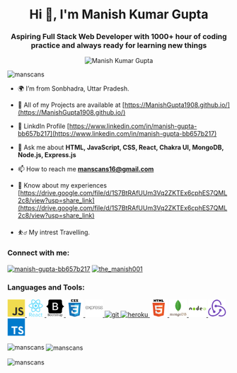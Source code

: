 <h1 align="center">Hi 👋, I'm Manish Kumar Gupta</h1>
<h3 align="center">Aspiring Full Stack Web Developer with 1000+ hour of coding practice and always ready for learning new things</h3>
<p align="center"> <img src="https://komarev.com/ghpvc/?username=bhaveshkumar96&label=Profile%20views&color=0e75b6&style=flat" alt="Manish Kumar Gupta" /> </p>

<p align="left"> <img src="https://i.pinimg.com/originals/a4/51/39/a451393c169a91586312551109361064.gif" alt="manscans" /> </p>

- 🌍  I’m from Sonbhadra, Uttar Pradesh.

- 👯 All of my Projects are available at [https://ManishGupta1908.github.io/](https://ManishGupta1908.github.io/)

- 🤝 LinkdIn Profile [https://www.linkedin.com/in/manish-gupta-bb657b217](https://www.linkedin.com/in/manish-gupta-bb657b217)

- 💬 Ask me about **HTML, JavaScript, CSS, React, Chakra UI, MongoDB, Node.js, Express.js**

- 📫 How to reach me **manscans16@gmail.com**

- 📄 Know about my experiences [https://drive.google.com/file/d/1S7BtRAfUUm3Vq2ZKTEx6cphES7QML2c8/view?usp=share_link](https://drive.google.com/file/d/1S7BtRAfUUm3Vq2ZKTEx6cphES7QML2c8/view?usp=share_link)

- ⛹️‍♂️ My intrest Travelling.

<h3 align="left">Connect with me:</h3>
<p align="left">
<a href="https://linkedin.com/in/manish-gupta-bb657b217" target="blank"><img align="center" src="https://raw.githubusercontent.com/rahuldkjain/github-profile-readme-generator/master/src/images/icons/Social/linked-in-alt.svg" alt="manish-gupta-bb657b217" height="30" width="40" /></a>
<a href="https://instagram.com/the_manish001" target="blank"><img align="center" src="https://raw.githubusercontent.com/rahuldkjain/github-profile-readme-generator/master/src/images/icons/Social/instagram.svg" alt="the_manish001" height="30" width="40" /></a>
</p>

<h3 align="left">Languages and Tools:</h3>
<p align="left"> <a href="https://developer.mozilla.org/en-US/docs/Web/JavaScript" target="_blank" rel="noreferrer"> <img src="https://raw.githubusercontent.com/devicons/devicon/master/icons/javascript/javascript-original.svg" alt="javascript" width="40" height="40"/> </a> <a href="https://reactjs.org/" target="_blank" rel="noreferrer"> <img src="https://raw.githubusercontent.com/devicons/devicon/master/icons/react/react-original-wordmark.svg" alt="react" width="40" height="40"/> </a> <a href="https://getbootstrap.com" target="_blank" rel="noreferrer"> <img src="https://raw.githubusercontent.com/devicons/devicon/master/icons/bootstrap/bootstrap-plain-wordmark.svg" alt="bootstrap" width="40" height="40"/> </a> <a href="https://www.w3schools.com/css/" target="_blank" rel="noreferrer"> <img src="https://raw.githubusercontent.com/devicons/devicon/master/icons/css3/css3-original-wordmark.svg" alt="css3" width="40" height="40"/> </a> <a href="https://expressjs.com" target="_blank" rel="noreferrer"> <img src="https://raw.githubusercontent.com/devicons/devicon/master/icons/express/express-original-wordmark.svg" alt="express" width="40" height="40"/> </a> <a href="https://git-scm.com/" target="_blank" rel="noreferrer"> <img src="https://www.vectorlogo.zone/logos/git-scm/git-scm-icon.svg" alt="git" width="40" height="40"/> </a> <a href="https://heroku.com" target="_blank" rel="noreferrer"> <img src="https://www.vectorlogo.zone/logos/heroku/heroku-icon.svg" alt="heroku" width="40" height="40"/> </a> <a href="https://www.w3.org/html/" target="_blank" rel="noreferrer"> <img src="https://raw.githubusercontent.com/devicons/devicon/master/icons/html5/html5-original-wordmark.svg" alt="html5" width="40" height="40"/> </a>  <a href="https://www.mongodb.com/" target="_blank" rel="noreferrer"> <img src="https://raw.githubusercontent.com/devicons/devicon/master/icons/mongodb/mongodb-original-wordmark.svg" alt="mongodb" width="40" height="40"/> </a> <a href="https://nodejs.org" target="_blank" rel="noreferrer"> <img src="https://raw.githubusercontent.com/devicons/devicon/master/icons/nodejs/nodejs-original-wordmark.svg" alt="nodejs" width="40" height="40"/> </a>  <a href="https://redux.js.org" target="_blank" rel="noreferrer"> <img src="https://raw.githubusercontent.com/devicons/devicon/master/icons/redux/redux-original.svg" alt="redux" width="40" height="40"/> </a> <a href="https://www.typescriptlang.org/" target="_blank" rel="noreferrer"> <img src="https://raw.githubusercontent.com/devicons/devicon/master/icons/typescript/typescript-original.svg" alt="typescript" width="40" height="40"/> </a> </p>

<p><img align="left" src="https://github-readme-stats.vercel.app/api/top-langs?username=manscans&show_icons=true&locale=en&layout=compact" alt="manscans" /></p>

<p>&nbsp;<img align="center" src="https://github-readme-stats.vercel.app/api?username=manscans&show_icons=true&locale=en" alt="manscans" /></p>

<p><img align="center" src="https://github-readme-streak-stats.herokuapp.com/?user=manscans&" alt="manscans" /></p>
